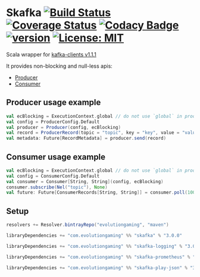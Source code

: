 # Skafka [![Build Status](https://travis-ci.org/evolution-gaming/skafka.svg)](https://travis-ci.org/evolution-gaming/skafka) [![Coverage Status](https://coveralls.io/repos/evolution-gaming/skafka/badge.svg)](https://coveralls.io/r/evolution-gaming/skafka) [![Codacy Badge](https://api.codacy.com/project/badge/Grade/faac7c4d0b924320b60ce9eefc360b12)](https://www.codacy.com/app/evolution-gaming/skafka?utm_source=github.com&amp;utm_medium=referral&amp;utm_content=evolution-gaming/skafka&amp;utm_campaign=Badge_Grade) [![version](https://api.bintray.com/packages/evolutiongaming/maven/skafka/images/download.svg)](https://bintray.com/evolutiongaming/maven/skafka/_latestVersion) [![License: MIT](https://img.shields.io/badge/License-MIT-yellowgreen.svg)](https://opensource.org/licenses/MIT)

Scala wrapper for [kafka-clients v1.1.1](https://mvnrepository.com/artifact/org.apache.kafka/kafka-clients/1.1.1)

It provides non-blocking and null-less apis:
* [Producer](skafka/src/main/scala/com/evolutiongaming/skafka/producer/Producer.scala) 
* [Consumer](skafka/src/main/scala/com/evolutiongaming/skafka/consumer/Consumer.scala)  


## Producer usage example

```scala
val ecBlocking = ExecutionContext.global // do not use `global` in production
val config = ProducerConfig.Default
val producer = Producer(config, ecBlocking)
val record = ProducerRecord(topic = "topic", key = "key", value = "value")
val metadata: Future[RecordMetadata] = producer.send(record)
```

## Consumer usage example

```scala
val ecBlocking = ExecutionContext.global // do not use `global` in production
val config = ConsumerConfig.Default
val consumer = Consumer[String, String](config, ecBlocking)
consumer.subscribe(Nel("topic"), None)
val future: Future[ConsumerRecords[String, String]] = consumer.poll(100.millis)
```

## Setup

```scala
resolvers += Resolver.bintrayRepo("evolutiongaming", "maven")

libraryDependencies += "com.evolutiongaming" %% "skafka" % "3.0.0"

libraryDependencies += "com.evolutiongaming" %% "skafka-logging" % "3.0.0"

libraryDependencies += "com.evolutiongaming" %% "skafka-prometheus" % "3.0.0"

libraryDependencies += "com.evolutiongaming" %% "skafka-play-json" % "3.0.0"
``` 
